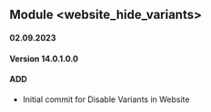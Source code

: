 ## Module <website_hide_variants>

#### 02.09.2023
#### Version 14.0.1.0.0
#### ADD
- Initial commit for Disable Variants in Website
